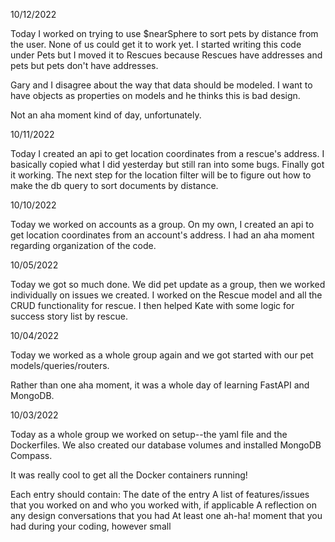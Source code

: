 10/12/2022

Today I worked on trying to use $nearSphere to sort pets by distance from the
user. None of us could get it to work yet. I started writing this code under Pets
but I moved it to Rescues because Rescues have addresses and pets but pets don't
have addresses.

Gary and I disagree about the way that data should be modeled. I want to have
objects as properties on models and he thinks this is bad design.

Not an aha moment kind of day, unfortunately.


10/11/2022

Today I created an api to get location coordinates from a rescue's address. I
basically copied what I did yesterday but still ran into some bugs. Finally got
it working. The next step for the location filter will be to figure out how to
make the db query to sort documents by distance.


10/10/2022

Today we worked on accounts as a group. On my own, I created an api to get
location coordinates from an account's address. I had an aha moment regarding
organization of the code.

10/05/2022

Today we got so much done. We did pet update as a group, then we worked
individually on issues we created. I worked on the Rescue model and all
the CRUD functionality for rescue. I then helped Kate with some logic for
success story list by rescue.


10/04/2022

Today we worked as a whole group again and we got started with our pet models/queries/routers.

Rather than one aha moment, it was a whole day of learning FastAPI and MongoDB.


10/03/2022

Today as a whole group we worked on setup--the yaml file and the Dockerfiles. We
also created our database volumes and installed MongoDB Compass.

It was really cool to get all the Docker containers running!


Each entry should contain:
The date of the entry
A list of features/issues that you worked on and who you worked with, if applicable
A reflection on any design conversations that you had
At least one ah-ha! moment that you had during your coding, however small